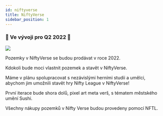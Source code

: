 ```yaml
---
id: niftyverse
title: NiftyVerse
sidebar_position: 1
---
```


### 🚧 Ve vývoji pro Q2 2022 🚧

![](/img/niftyverse-snarfy.gif)

Pozemky v NiftyVerse se budou prodávat v roce 2022.

Kdokoli bude moci vlastnit pozemek a stavět v NiftyVerse.

Máme v plánu spolupracovat s nezávislými herními studii a umělci, abychom jim umožnili stavět hry Nifty League v NiftyVerse!

První iterace bude shora dolů, pixel art meta verš, s tématem městského umění Sushi.

Všechny nákupy pozemků v Nifty Verse budou provedeny pomocí NFTL.

